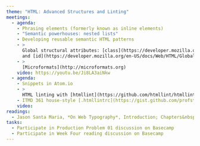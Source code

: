 ```yaml
---
theme: "HTML: Advanced Structures and Linting"
meetings:
  - agenda:
    - Phrasing elements (formerly known as inline elements)
    - "Semantic powerhouses: nested lists"
    - Developing reusable semantic HTML patterns
    - >
      Global structural attributes: [class](https://developer.mozilla.org/en-US/docs/Web/HTML/Global_attributes/class)
      and [id](https://developer.mozilla.org/en-US/docs/Web/HTML/Global_attributes/id)
    - >
      [Microformats](http://microformats.org)
    video: https://youtu.be/Ji8LA3aiNkw
  - agenda:
    - Snippets in Atom.io
    - >
      HTML linting with [htmllint](https://github.com/htmllint/htmllint-cli) (CLI); `.htmllintrc` configuration
    - ITMD 361 house-style [.htmllintrc](https://gist.github.com/profstolley/559aac5112928c7c24c628c6305b70b8#file-htmllintrc)
    video:
readings:
  - Jason Santa Maria, *On Web Typography*, Introduction; Chapters&nbsp;1–2
tasks:
  - Participate in Production Problem 01 discussion on Basecamp
  - Participate in Week Four reading discussion on Basecamp
---
```

